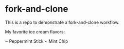 # fork-and-clone

This is a repo to demonstrate a fork-and-clone workflow.


My favorite ice cream flavors:

~ Peppermint Stick
~ Mint Chip
